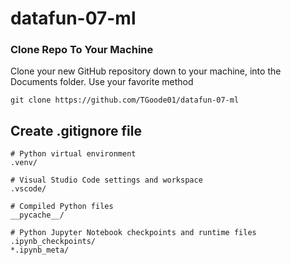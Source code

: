 # datafun-07-ml

### Clone Repo To Your Machine

Clone your new GitHub repository down to your machine, into the Documents folder. Use your favorite method
```
git clone https://github.com/TGoode01/datafun-07-ml 
```
## Create .gitignore file 
```
# Python virtual environment
.venv/

# Visual Studio Code settings and workspace
.vscode/

# Compiled Python files
__pycache__/

# Python Jupyter Notebook checkpoints and runtime files
.ipynb_checkpoints/
*.ipynb_meta/
```
